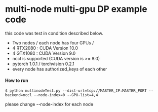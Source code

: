 # multi-node multi-gpu DP example code

this code was test in condition described below.

- Two nodes / each node has four GPUs /
- 4 RTX2080 : CUDA Version 10.0
- 4 GTX1080 : CUDA Version 9.0
- nccl is supported (CUDA version is >= 8.0)
- pytorch  1.0.1 / torchvision 0.2.1
- every node has authorized_keys of each other


#### How to run

    $ python multinodeTest.py --dist-url=tcp://MASTER_IP:MASTER_PORT --backend=nccl --node-index=0 --GPU-list=4,4

please change --node-index for each node
